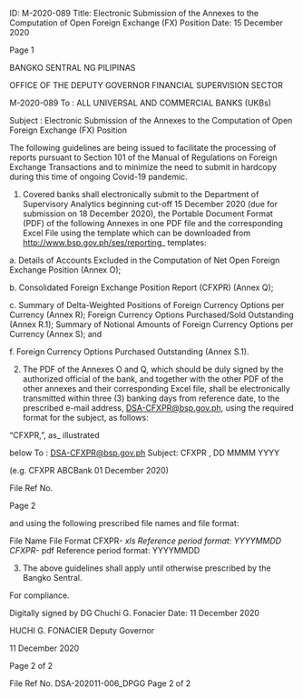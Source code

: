 ID: M-2020-089
Title: Electronic Submission of the Annexes to the Computation of Open Foreign Exchange (FX) Position
Date: 15 December 2020

Page 1

BANGKO SENTRAL NG PILIPINAS

OFFICE OF THE DEPUTY GOVERNOR FINANCIAL SUPERVISION SECTOR

M-2020-089 To : ALL UNIVERSAL AND COMMERCIAL BANKS (UKBs)

Subject : Electronic Submission of the Annexes to the Computation of Open Foreign Exchange (FX) Position

The following guidelines are being issued to facilitate the processing of reports pursuant to Section 101 of the Manual of Regulations on Foreign Exchange Transactions and to minimize the need to submit in hardcopy during this time of ongoing Covid-19 pandemic.

1. Covered banks shall electronically submit to the Department of Supervisory Analytics beginning cut-off 15 December 2020 (due for submission on 18 December 2020), the Portable Document Format (PDF) of the following Annexes in one PDF file and the corresponding Excel File using the template which can be downloaded from http://www.bsp.gov.ph/ses/reporting_ templates:

a. Details of Accounts Excluded in the Computation of Net Open Foreign Exchange Position (Annex O);

b. Consolidated Foreign Exchange Position Report (CFXPR) (Annex Q);

c. Summary of Delta-Weighted Positions of Foreign Currency Options per Currency (Annex R); Foreign Currency Options Purchased/Sold Outstanding (Annex R.1); Summary of Notional Amounts of Foreign Currency Options per Currency (Annex S); and

f. Foreign Currency Options Purchased Outstanding (Annex S.1).

2. The PDF of the Annexes O and Q, which should be duly signed by the authorized official of the bank, and together with the other PDF of the other annexes and their corresponding Excel file, shall be electronically transmitted within three (3) banking days from reference date, to the prescribed e-mail address, DSA-CFXPR@bsp.gov.ph, using the required format for the subject, as follows:

“CFXPR<space><Bank Name>,<space><Reference Period>”, as_ illustrated

below To : DSA-CFXPR@bsp.gov.ph Subject: CFXPR <Bank Name>, DD MMMM YYYY

(e.g. CFXPR ABCBank 01 December 2020)

File Ref No.

Page 2

and using the following prescribed file names and file format:

File Name File Format CFXPR-<Bank Acronym>_<Reference Period> xls Reference period format: YYYYMMDD CFXPR-<Bank Acronym>_<Reference Period> pdf Reference period format: YYYYMMDD

3. The above guidelines shall apply until otherwise prescribed by the Bangko Sentral.

For compliance.

Digitally signed by DG Chuchi G. Fonacier Date: 11 December 2020

HUCHI G. FONACIER Deputy Governor

11 December 2020

Page 2 of 2

File Ref No. DSA-202011-006_DPGG Page 2 of 2